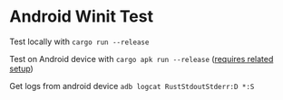 # Android Winit Test
Test locally with `cargo run --release`

Test on Android device with `cargo apk run --release` ([requires related setup](https://github.com/rust-windowing/android-ndk-rs))

Get logs from android device `adb logcat RustStdoutStderr:D *:S`